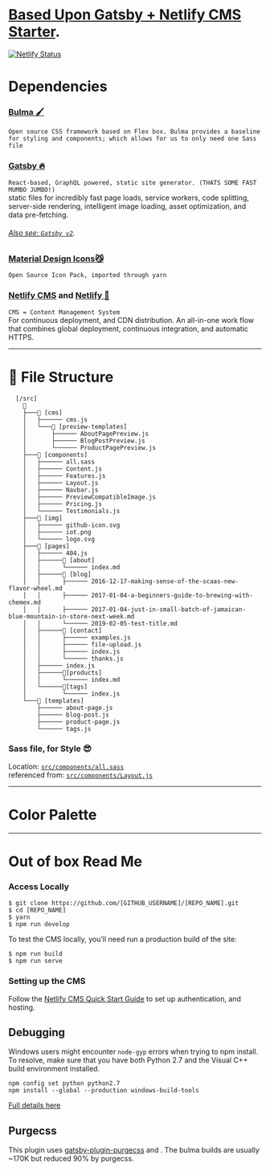 # **[Based Upon Gatsby + Netlify CMS Starter](https://gatsby-netlify-cms.netlify.com/)**.  
[![Netlify Status](https://api.netlify.com/api/v1/badges/b654c94e-08a6-4b79-b443-7837581b1d8d/deploy-status)](https://app.netlify.com/sites/gatsby-starter-netlify-cms-ci/deploys)


# Dependencies 
### [Bulma 🖌](https://bulma.io/)
`Open source CSS framework based on Flex box. Bulma provides a baseline for styling and components; which allows for us to only need one Sass file`

  
### [Gatsby 🔥](https://www.gatsbyjs.org/docs/) 
`React-based, GraphQL powered, static site generator. (THATS SOME FAST MUMBO JUMBO!)`  
static files for incredibly fast page loads, service workers, code splitting, 
server-side rendering, intelligent image loading, asset optimization, and data pre-fetching.
###### [Also see: `Gatsby v2`](https://www.gatsbyjs.org/blog/2018-09-17-gatsby-v2/).  
  
### [Material Design Icons😼](https://cdn.materialdesignicons.com/3.4.93/)
`Open Source Icon Pack, imported through yarn`  
  
### [Netlify CMS](https://www.netlifycms.org) and [Netlify 🏯](https://www.netlify.com)    
`CMS = Content Management System`  
For continuous deployment, and CDN distribution.
An all-in-one work flow that combines global deployment, 
continuous integration, and automatic HTTPS.

------
# 📁 File Structure 
```
  [/src]
    📁
    ├───📁 [cms]
    │   ├────── cms.js
    │   └───📁 [preview-templates]
    │       ├────── AboutPagePreview.js
    │       ├────── BlogPostPreview.js
    │       └────── ProductPagePreview.js
    ├───📁 [components]
    │   ├────── all.sass
    │   ├────── Content.js
    │   ├────── Features.js
    │   ├────── Layout.js
    │   ├────── Navbar.js
    │   ├────── PreviewCompatibleImage.js
    │   ├────── Pricing.js
    │   └────── Testimonials.js
    ├───📁 [img]
    │   ├────── github-icon.svg
    │   ├────── iot.png
    │   └────── logo.svg
    ├───📁 [pages]
    │   ├────── 404.js
    │   ├──────📁 [about]
    │   │      └────── index.md
    │   ├──────📁 [blog]
    │   │      ├────── 2016-12-17-making-sense-of-the-scaas-new-flavor-wheel.md
    │   │      ├────── 2017-01-04-a-beginners-guide-to-brewing-with-chemex.md
    │   │      ├────── 2017-01-04-just-in-small-batch-of-jamaican-blue-mountain-in-store-next-week.md
    │   │      └────── 2019-02-05-test-title.md
    │   ├──────📁 [contact]
    │   │      ├────── examples.js
    │   │      ├────── file-upload.js
    │   │      ├────── index.js
    │   │      └────── thanks.js
    │   ├────── index.js
    │   ├──────📁[products]
    │   │      └────── index.md
    │   └──────📁[tags]
    │          └────── index.js
    └───📁 [templates]
        ├────── about-page.js
        ├────── blog-post.js
        ├────── product-page.js
        └────── tags.js

```

### Sass file, for Style 😎
Location:           [`src/components/all.sass`](src/components/all.sass)  
referenced from:    [`src/components/Layout.js`](src/components/Layout.js)


------
# Color Palette



------
# Out of box Read Me	
### Access Locally
```
$ git clone https://github.com/[GITHUB_USERNAME]/[REPO_NAME].git
$ cd [REPO_NAME]
$ yarn
$ npm run develop
```
To test the CMS locally, you'll need run a production build of the site:
```
$ npm run build
$ npm run serve
```

### Setting up the CMS
Follow the [Netlify CMS Quick Start Guide](https://www.netlifycms.org/docs/quick-start/#authentication) to set up authentication, and hosting.

## Debugging
Windows users might encounter ```node-gyp``` errors when trying to npm install.
To resolve, make sure that you have both Python 2.7 and the Visual C++ build environment installed.
```
npm config set python python2.7
npm install --global --production windows-build-tools
```

[Full details here](https://www.npmjs.com/package/node-gyp 'NPM node-gyp page')

## Purgecss
This plugin uses [gatsby-plugin-purgecss](https://www.gatsbyjs.org/packages/gatsby-plugin-purgecss/) and . The bulma builds are usually ~170K but reduced 90% by purgecss.
